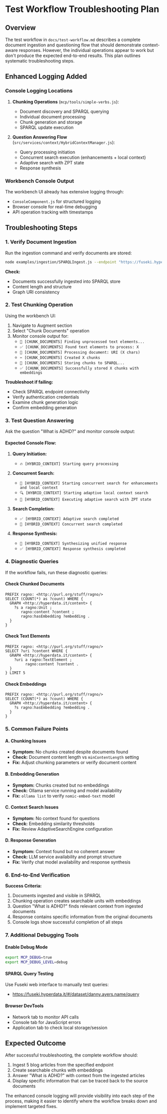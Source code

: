 # Test Workflow Troubleshooting Plan

## Overview

The test workflow in `docs/test-workflow.md` describes a complete document ingestion and questioning flow that should demonstrate context-aware responses. However, the individual operations appear to work but don't produce the expected end-to-end results. This plan outlines systematic troubleshooting steps.

## Enhanced Logging Added

### Console Logging Locations

1. **Chunking Operations** (`mcp/tools/simple-verbs.js`):
   - Document discovery and SPARQL querying
   - Individual document processing
   - Chunk generation and storage
   - SPARQL update execution

2. **Question Answering Flow** (`src/services/context/HybridContextManager.js`):
   - Query processing initiation
   - Concurrent search execution (enhancements + local context)
   - Adaptive search with ZPT state
   - Response synthesis

### Workbench Console Output

The workbench UI already has extensive logging through:
- `ConsoleComponent.js` for structured logging
- Browser console for real-time debugging
- API operation tracking with timestamps

## Troubleshooting Steps

### 1. Verify Document Ingestion
Run the ingestion command and verify documents are stored:

```bash
node examples/ingestion/SPARQLIngest.js --endpoint "https://fuseki.hyperdata.it/danny.ayers.name/query" --template blog-articles --limit 5
```

**Check:**
- Documents successfully ingested into SPARQL store
- Content length and structure
- Graph URI consistency

### 2. Test Chunking Operation

Using the workbench UI:
1. Navigate to Augment section
2. Select "Chunk Documents" operation
3. Monitor console output for:
   - `🔄 [CHUNK_DOCUMENTS] Finding unprocessed text elements...`
   - `✅ [CHUNK_DOCUMENTS] Found text elements to process: X`
   - `🧩 [CHUNK_DOCUMENTS] Processing document: URI (X chars)`
   - `✂️ [CHUNK_DOCUMENTS] Created X chunks`
   - `💾 [CHUNK_DOCUMENTS] Storing chunks to SPARQL...`
   - `✅ [CHUNK_DOCUMENTS] Successfully stored X chunks with embeddings`

**Troubleshoot if failing:**
- Check SPARQL endpoint connectivity
- Verify authentication credentials
- Examine chunk generation logic
- Confirm embedding generation

### 3. Test Question Answering

Ask the question "What is ADHD?" and monitor console output:

#### Expected Console Flow:
1. **Query Initiation:**
   - `🔥 [HYBRID_CONTEXT] Starting query processing`

2. **Concurrent Search:**
   - `🚀 [HYBRID_CONTEXT] Starting concurrent search for enhancements and local context`
   - `🔍 [HYBRID_CONTEXT] Starting adaptive local context search`
   - `🎯 [HYBRID_CONTEXT] Executing adaptive search with ZPT state`

3. **Search Completion:**
   - `✅ [HYBRID_CONTEXT] Adaptive search completed`
   - `🚀 [HYBRID_CONTEXT] Concurrent search completed`

4. **Response Synthesis:**
   - `🤝 [HYBRID_CONTEXT] Synthesizing unified response`
   - `✅ [HYBRID_CONTEXT] Response synthesis completed`

### 4. Diagnostic Queries

If the workflow fails, run these diagnostic queries:

#### Check Chunked Documents
```sparql
PREFIX ragno: <http://purl.org/stuff/ragno/>
SELECT (COUNT(*) as ?count) WHERE {
  GRAPH <http://hyperdata.it/content> {
    ?s a ragno:Unit ;
       ragno:content ?content ;
       ragno:hasEmbedding ?embedding .
  }
}
```

#### Check Text Elements
```sparql
PREFIX ragno: <http://purl.org/stuff/ragno/>
SELECT ?uri ?content WHERE {
  GRAPH <http://hyperdata.it/content> {
    ?uri a ragno:TextElement ;
         ragno:content ?content .
  }
} LIMIT 5
```

#### Check Embeddings
```sparql
PREFIX ragno: <http://purl.org/stuff/ragno/>
SELECT (COUNT(*) as ?count) WHERE {
  GRAPH <http://hyperdata.it/content> {
    ?s ragno:hasEmbedding ?embedding .
  }
}
```

### 5. Common Failure Points

#### A. Chunking Issues
- **Symptom:** No chunks created despite documents found
- **Check:** Document content length vs `minContentLength` setting
- **Fix:** Adjust chunking parameters or verify document content

#### B. Embedding Generation
- **Symptom:** Chunks created but no embeddings
- **Check:** Ollama service running and model availability
- **Fix:** `ollama list` to verify `nomic-embed-text` model

#### C. Context Search Issues
- **Symptom:** No context found for questions
- **Check:** Embedding similarity thresholds
- **Fix:** Review AdaptiveSearchEngine configuration

#### D. Response Generation
- **Symptom:** Context found but no coherent answer
- **Check:** LLM service availability and prompt structure
- **Fix:** Verify chat model availability and response synthesis

### 6. End-to-End Verification

**Success Criteria:**
1. Documents ingested and visible in SPARQL
2. Chunking operation creates searchable units with embeddings
3. Question "What is ADHD?" finds relevant context from ingested documents
4. Response contains specific information from the original documents
5. Console logs show successful completion of all steps

### 7. Additional Debugging Tools

#### Enable Debug Mode
```bash
export MCP_DEBUG=true
export MCP_DEBUG_LEVEL=debug
```

#### SPARQL Query Testing
Use Fuseki web interface to manually test queries:
- https://fuseki.hyperdata.it/#/dataset/danny.ayers.name/query

#### Browser DevTools
- Network tab to monitor API calls
- Console tab for JavaScript errors
- Application tab to check local storage/session

## Expected Outcome

After successful troubleshooting, the complete workflow should:
1. Ingest 5 blog articles from the specified endpoint
2. Create searchable chunks with embeddings
3. Answer "What is ADHD?" with context from the ingested articles
4. Display specific information that can be traced back to the source documents

The enhanced console logging will provide visibility into each step of the process, making it easier to identify where the workflow breaks down and implement targeted fixes.